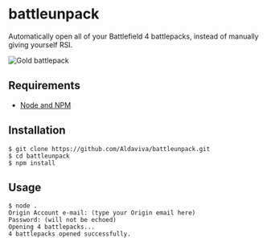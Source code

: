battleunpack
============

Automatically open all of your Battlefield 4 battlepacks, instead of manually giving yourself RSI.

![Gold battlepack](http://img2.wikia.nocookie.net/__cb20140519194156/battlefield/images/4/4a/Gold_pack.png)

## Requirements
- [Node and NPM](http://nodejs.org/download/)

## Installation
    $ git clone https://github.com/Aldaviva/battleunpack.git
    $ cd battleunpack
    $ npm install

## Usage
    $ node .
    Origin Account e-mail: (type your Origin email here)
    Password: (will not be echoed)
    Opening 4 battlepacks...
    4 battlepacks opened successfully.
